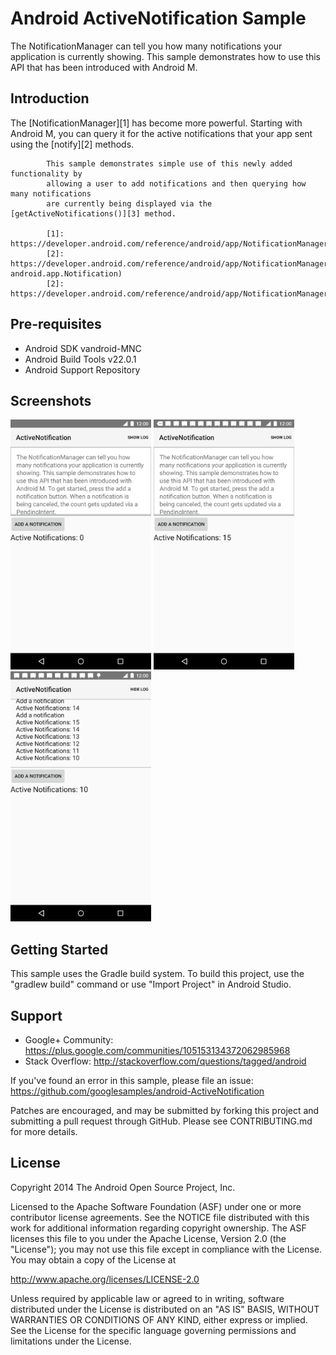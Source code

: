 
Android ActiveNotification Sample
===================================

The NotificationManager can tell you how many notifications your application is
            currently showing. This sample demonstrates how to use this API that has been
            introduced with Android M.

Introduction
------------

The [NotificationManager][1] has become more powerful.
            Starting with Android M, you can query it for the active notifications that
            your app sent using the [notify][2] methods.

            This sample demonstrates simple use of this newly added functionality by
            allowing a user to add notifications and then querying how many notifications
            are currently being displayed via the [getActiveNotifications()][3] method.

            [1]: https://developer.android.com/reference/android/app/NotificationManager.html
            [2]: https://developer.android.com/reference/android/app/NotificationManager.html#notify(int, android.app.Notification)
            [2]: https://developer.android.com/reference/android/app/NotificationManager.html#getActiveNotifications()

Pre-requisites
--------------

- Android SDK vandroid-MNC
- Android Build Tools v22.0.1
- Android Support Repository

Screenshots
-------------

<img src="screenshots/screenshot01.png" height="400" alt="Screenshot"/> <img src="screenshots/screenshot02.png" height="400" alt="Screenshot"/> <img src="screenshots/screenshot03.png" height="400" alt="Screenshot"/> 

Getting Started
---------------

This sample uses the Gradle build system. To build this project, use the
"gradlew build" command or use "Import Project" in Android Studio.

Support
-------

- Google+ Community: https://plus.google.com/communities/105153134372062985968
- Stack Overflow: http://stackoverflow.com/questions/tagged/android

If you've found an error in this sample, please file an issue:
https://github.com/googlesamples/android-ActiveNotification

Patches are encouraged, and may be submitted by forking this project and
submitting a pull request through GitHub. Please see CONTRIBUTING.md for more details.

License
-------

Copyright 2014 The Android Open Source Project, Inc.

Licensed to the Apache Software Foundation (ASF) under one or more contributor
license agreements.  See the NOTICE file distributed with this work for
additional information regarding copyright ownership.  The ASF licenses this
file to you under the Apache License, Version 2.0 (the "License"); you may not
use this file except in compliance with the License.  You may obtain a copy of
the License at

http://www.apache.org/licenses/LICENSE-2.0

Unless required by applicable law or agreed to in writing, software
distributed under the License is distributed on an "AS IS" BASIS, WITHOUT
WARRANTIES OR CONDITIONS OF ANY KIND, either express or implied.  See the
License for the specific language governing permissions and limitations under
the License.
